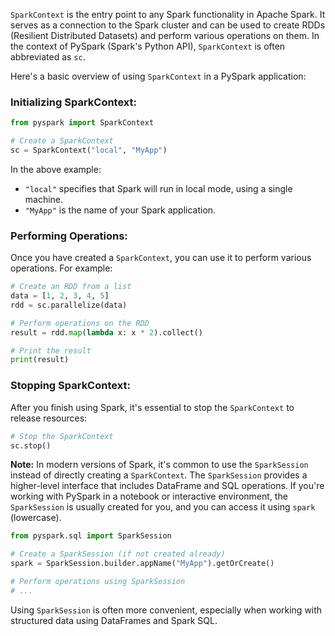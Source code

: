 `SparkContext` is the entry point to any Spark functionality in Apache Spark. It serves as a connection to the Spark cluster and can be used to create RDDs (Resilient Distributed Datasets) and perform various operations on them. In the context of PySpark (Spark's Python API), `SparkContext` is often abbreviated as `sc`.

Here's a basic overview of using `SparkContext` in a PySpark application:

### Initializing SparkContext:

```python
from pyspark import SparkContext

# Create a SparkContext
sc = SparkContext("local", "MyApp")
```

In the above example:

- `"local"` specifies that Spark will run in local mode, using a single machine.
- `"MyApp"` is the name of your Spark application.

### Performing Operations:

Once you have created a `SparkContext`, you can use it to perform various operations. For example:

```python
# Create an RDD from a list
data = [1, 2, 3, 4, 5]
rdd = sc.parallelize(data)

# Perform operations on the RDD
result = rdd.map(lambda x: x * 2).collect()

# Print the result
print(result)
```

### Stopping SparkContext:

After you finish using Spark, it's essential to stop the `SparkContext` to release resources:

```python
# Stop the SparkContext
sc.stop()
```

**Note:** In modern versions of Spark, it's common to use the `SparkSession` instead of directly creating a `SparkContext`. The `SparkSession` provides a higher-level interface that includes DataFrame and SQL operations. If you're working with PySpark in a notebook or interactive environment, the `SparkSession` is usually created for you, and you can access it using `spark` (lowercase).

```python
from pyspark.sql import SparkSession

# Create a SparkSession (if not created already)
spark = SparkSession.builder.appName("MyApp").getOrCreate()

# Perform operations using SparkSession
# ...
```

Using `SparkSession` is often more convenient, especially when working with structured data using DataFrames and Spark SQL.